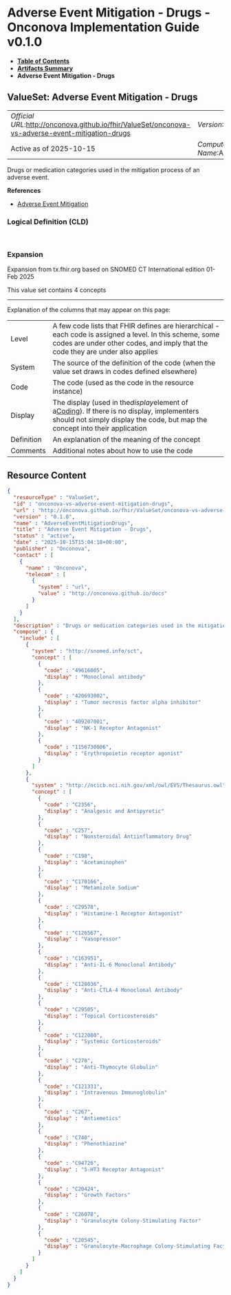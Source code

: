 # Adverse Event Mitigation - Drugs - Onconova Implementation Guide v0.1.0

* [**Table of Contents**](toc.md)
* [**Artifacts Summary**](artifacts.md)
* **Adverse Event Mitigation - Drugs**

## ValueSet: Adverse Event Mitigation - Drugs 

| | |
| :--- | :--- |
| *Official URL*:http://onconova.github.io/fhir/ValueSet/onconova-vs-adverse-event-mitigation-drugs | *Version*:0.1.0 |
| Active as of 2025-10-15 | *Computable Name*:AdverseEventMitigationDrugs |

 
Drugs or medication categories used in the mitigation process of an adverse event. 

 **References** 

* [Adverse Event Mitigation](StructureDefinition-onconova-ext-adverse-event-mitigation.md)

### Logical Definition (CLD)

 

### Expansion

Expansion from tx.fhir.org based on SNOMED CT International edition 01-Feb 2025

This value set contains 4 concepts

-------

 Explanation of the columns that may appear on this page: 

| | |
| :--- | :--- |
| Level | A few code lists that FHIR defines are hierarchical - each code is assigned a level. In this scheme, some codes are under other codes, and imply that the code they are under also applies |
| System | The source of the definition of the code (when the value set draws in codes defined elsewhere) |
| Code | The code (used as the code in the resource instance) |
| Display | The display (used in the*display*element of a[Coding](http://hl7.org/fhir/R4/datatypes.html#Coding)). If there is no display, implementers should not simply display the code, but map the concept into their application |
| Definition | An explanation of the meaning of the concept |
| Comments | Additional notes about how to use the code |



## Resource Content

```json
{
  "resourceType" : "ValueSet",
  "id" : "onconova-vs-adverse-event-mitigation-drugs",
  "url" : "http://onconova.github.io/fhir/ValueSet/onconova-vs-adverse-event-mitigation-drugs",
  "version" : "0.1.0",
  "name" : "AdverseEventMitigationDrugs",
  "title" : "Adverse Event Mitigation - Drugs",
  "status" : "active",
  "date" : "2025-10-15T15:04:18+00:00",
  "publisher" : "Onconova",
  "contact" : [
    {
      "name" : "Onconova",
      "telecom" : [
        {
          "system" : "url",
          "value" : "http://onconova.github.io/docs"
        }
      ]
    }
  ],
  "description" : "Drugs or medication categories used in the mitigation process of an adverse event.",
  "compose" : {
    "include" : [
      {
        "system" : "http://snomed.info/sct",
        "concept" : [
          {
            "code" : "49616005",
            "display" : "Monoclonal antibody"
          },
          {
            "code" : "420693002",
            "display" : "Tumor necrosis factor alpha inhibitor"
          },
          {
            "code" : "409207001",
            "display" : "NK-1 Receptor Antagonist"
          },
          {
            "code" : "1156730006",
            "display" : "Erythropoietin receptor agonist"
          }
        ]
      },
      {
        "system" : "http://ncicb.nci.nih.gov/xml/owl/EVS/Thesaurus.owl",
        "concept" : [
          {
            "code" : "C2356",
            "display" : "Analgesic and Antipyretic"
          },
          {
            "code" : "C257",
            "display" : "Nonsteroidal Antiinflammatory Drug"
          },
          {
            "code" : "C198",
            "display" : "Acetaminophen"
          },
          {
            "code" : "C170166",
            "display" : "Metamizole Sodium"
          },
          {
            "code" : "C29578",
            "display" : "Histamine-1 Receptor Antagonist"
          },
          {
            "code" : "C126567",
            "display" : "Vasopressor"
          },
          {
            "code" : "C163951",
            "display" : "Anti-IL-6 Monoclonal Antibody"
          },
          {
            "code" : "C128036",
            "display" : "Anti-CTLA-4 Monoclonal Antibody"
          },
          {
            "code" : "C29505",
            "display" : "Topical Corticosteroids"
          },
          {
            "code" : "C122080",
            "display" : "Systemic Corticosteroids"
          },
          {
            "code" : "C278",
            "display" : "Anti-Thymocyte Globulin"
          },
          {
            "code" : "C121331",
            "display" : "Intravenous Immunoglobulin"
          },
          {
            "code" : "C267",
            "display" : "Antiemetics"
          },
          {
            "code" : "C740",
            "display" : "Phenothiazine"
          },
          {
            "code" : "C94726",
            "display" : "5-HT3 Receptor Antagonist"
          },
          {
            "code" : "C20424",
            "display" : "Growth Factors"
          },
          {
            "code" : "C26078",
            "display" : "Granulocyte Colony-Stimulating Factor"
          },
          {
            "code" : "C20545",
            "display" : "Granulocyte-Macrophage Colony-Stimulating Factor"
          }
        ]
      }
    ]
  }
}

```
